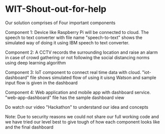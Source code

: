 # WIT-Shout-out-for-help

Our solution comprises of Four important components

Component 1: Device like Raspberry Pi will be connected to cloud. The speech to text converter with file name "speech-to-text" shows the simulated way of doing it using IBM speech to  text converter.

Component 2: A CCTV records the surrounding location and raise an alarm in case of crowd gathering or not following the social distancing norms using deep learning algorithm

Component 3: IoT component to connect real time data with cloud. "iot-dashboard" file shows simulated flow of using it uisng Watson and sample input flow is given in the dashboard

Component 4: Web application and mobile app with dashboard service. "web-app-dashboard" file has the sample dashboard view

Do watch our video "Hackathon" to understand our idea and concepts

Note: Due to security reasons we could not share our full working code and we have tried
our level best to give tough of how each component looks like and the final dashboard
